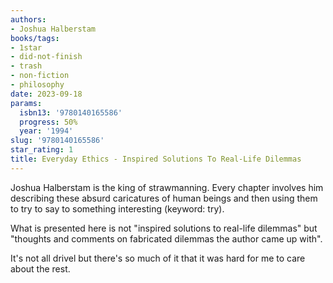 ```yaml
---
authors:
- Joshua Halberstam
books/tags:
- 1star
- did-not-finish
- trash
- non-fiction
- philosophy
date: 2023-09-18
params:
  isbn13: '9780140165586'
  progress: 50%
  year: '1994'
slug: '9780140165586'
star_rating: 1
title: Everyday Ethics - Inspired Solutions To Real-Life Dilemmas
---
```


Joshua Halberstam is the king of strawmanning. Every chapter involves him describing these absurd caricatures of human beings and then using them to try to say to something interesting (keyword: try).

<!--more-->

What is presented here is not "inspired solutions to real-life dilemmas" but "thoughts and comments on fabricated dilemmas the author came up with".

It's not all drivel but there's so much of it that it was hard for me to care about the rest.